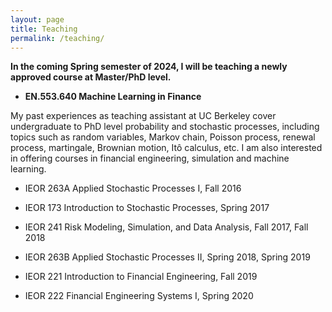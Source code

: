 ```yaml
---
layout: page
title: Teaching
permalink: /teaching/
---
```


**In the coming Spring semester of 2024, I will be teaching a newly approved course at Master/PhD level.**

- **EN.553.640 Machine Learning in Finance**

My past experiences as teaching assistant at UC Berkeley cover undergraduate to PhD level probability and stochastic processes, including topics such as random variables, Markov chain, Poisson process, renewal process, martingale, Brownian motion, Itô calculus, etc. I am also interested in offering courses in financial engineering, simulation and machine learning.

- IEOR 263A Applied Stochastic Processes I, Fall 2016

- IEOR 173 Introduction to Stochastic Processes, Spring 2017

- IEOR 241 Risk Modeling, Simulation, and Data Analysis, Fall 2017, Fall 2018

- IEOR 263B Applied Stochastic Processes II, Spring 2018, Spring 2019

- IEOR 221 Introduction to Financial Engineering, Fall 2019

- IEOR 222 Financial Engineering Systems I, Spring 2020

